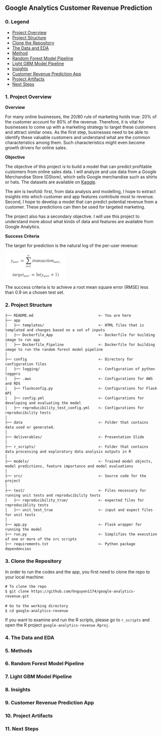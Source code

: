 ## Google Analytics Customer Revenue Prediction

### 0. Legend

* [Project Overview](https://github.com/hnguyen1174/google-analytics-revenue#1-project-overview)
* [Project Structure](https://github.com/hnguyen1174/google-analytics-revenue#2-project-structure)
* [Clone the Repository](https://github.com/hnguyen1174/google-analytics-revenue#3-clone-the-repository)
* [The Data and EDA](https://github.com/hnguyen1174/google-analytics-revenue#4-the-data-and-eda)
* [Method](https://github.com/hnguyen1174/google-analytics-revenue#4-the-data-and-eda)
* [Random Forest Model Pipeline](https://github.com/hnguyen1174/google-analytics-revenue#6-random-forest-model-pipeline)
* [Light GBM Model Pipeline](https://github.com/hnguyen1174/google-analytics-revenue#7-light-gbm-model-pipeline)
* [Insights](https://github.com/hnguyen1174/google-analytics-revenue#7-light-gbm-model-pipeline)
* [Customer Revenue Prediction App](https://github.com/hnguyen1174/google-analytics-revenue#7-light-gbm-model-pipeline)
* [Project Artifacts](https://github.com/hnguyen1174/google-analytics-revenue#7-light-gbm-model-pipeline)
* [Next Steps](https://github.com/hnguyen1174/google-analytics-revenue#7-light-gbm-model-pipeline)

### 1. Project Overview

**Overview**

For many online businesses, the 20/80 rule of marketing holds true: 20% of the customer account for 80% of the revenue. Therefore, it is vital for businesses to come up with a marketing strategy to target these customers and attract similar ones. As the first step, businesses need to be able to identify these valuable customers and understand what are the common characteristics among them. Such characteristics might even become growth drivers for online sales.

**Objective**

The objective of this project is to build a model that can predict profitable customers from online sales data. I will analyze and use data from a Google Merchandise Store (GStore), which sells Google merchandise such as shirts or hats. The datasets are available on [Kaggle]( https://www.kaggle.com/c/ga-customer-revenue-prediction). 

The aim is twofold: first, from data analysis and modelling, I hope to extract insights into which customer and app features contribute most to revenue. Second, I hope to develop a model that can predict potential revenue from a customer. These predictions can then be used for targeted marketing.

The project also has a secondary objective. I will use this project to understand more about what kinds of data and features are available from Google Analytics.

**Success Criteria**

The target for prediction is the natural log of the per-user revenue:

<img src="media/target.png" alt="drawing" width="200"/>

The success criteria is to achieve a root mean square error (RMSE) less than 0.9 on a chosen test set.

### 2. Project Structure


```
├── README.md                              <- You are here
├── app
│   ├── templates/                         <- HTML files that is templated and changes based on a set of inputs
│   ├── Dockerfile_App                     <- Dockerfile for building image to run app 
│   ├── Dockerfile_Pipeline                <- Dockerfile for building image to run the random forest model pipeline  
│
├── config                                 <- Directory for configuration files 
│   ├── logging/                           <- Configuration of python loggers
│   ├── .aws                               <- Configurations for AWS and RDS
│   ├── flaskconfig.py                     <- Configurations for Flask API
│   ├── config.yml                         <- Configurations for developing and evaluating the model
│   ├── reproducibility_test_config.yml    <- Configurations for reproducibility tests
│
├── data                                   <- Folder that contains data used or generated. 
│
├── deliverables/                          <- Presentation Slide
│
├── r_scripts/                             <- Folder that contains data processing and exploratory data analysis outputs in R
│
├── models/                                <- Trained model objects, model predictions, feature importance and model evaluations
│
├── src/                                   <- Source code for the project 
│
├── test/                                  <- Files necessary for running unit tests and reproducibility tests
│   ├── reproducibility_true/              <- expected files for reproduciblity tests
│   ├── unit_test_true                     <- input and expect files for unit tests
│
├── app.py                                 <- Flask wrapper for running the model 
├── run.py                                 <- Simplifies the execution of one or more of the src scripts  
├── requirements.txt                       <- Python package dependencies 

```

### 3. Clone the Repository

In order to run the codes and the app, you first need to clone the repo to your local machine:

```
# To clone the repo
$ git clone https://github.com/hnguyen1174/google-analytics-revenue.git

# Go to the working directory
$ cd google-analytics-revenue
```

If you want to examine and run the R scripts, please go to `r_scripts` and open the R project `google-analytics-revenue.Rproj`.

### 4. The Data and EDA

### 5. Methods

### 6. Random Forest Model Pipeline

### 7. Light GBM Model Pipeline

### 8. Insights

### 9. Customer Revenue Prediction App

### 10. Project Artifacts

### 11. Next Steps
